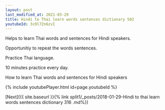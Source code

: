 ```yaml
---
layout: post
last_modified_at: 2021-03-29
title: Hindi to Thai learn words sentences dictionary 502 
youtubeId: 3c0l7Zn6zvI
---
```

 
 
Helps to learn Thai words and sentences for Hindi speakers.

Opportunitiy to repeat the words sentences. 

Practice Thai language. 
 
10 minutes practice every day. 
 
How to learn Thai words and sentences for Hindi speakers 
 
{% include youtubePlayer.html id=page.youtubeId %}
 
 
[Next]({{ site.baseurl }}{% link  split1/_posts/2018-01-29-Hindi to thai learn words sentences dictionary 316 .md%})
 
